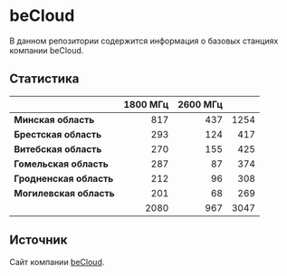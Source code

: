 # beCloud
В данном репозитории содержится информация о базовых станциях компании beCloud.

## Статистика
&nbsp; | 1800 МГц | 2600 МГц | &nbsp;
:--- | ---: | ---: | ---:
**Минская область** | 817 | 437 | 1254
**Брестская область** | 293 | 124 | 417
**Витебская область** | 270 | 155 | 425
**Гомельская область** | 287 | 87 | 374
**Гродненская область** | 212 | 96 | 308
**Могилевская область** | 201 | 68 | 269
&nbsp; | 2080 | 967 | 3047

## Источник
Сайт компании [beCloud](https://becloud.by/customers/ob-lte-advanced).
